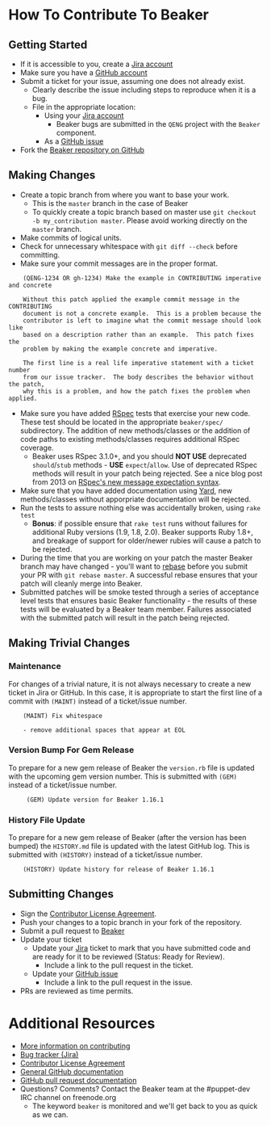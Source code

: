 # How To Contribute To Beaker

## Getting Started

* If it is accessible to you, create a [Jira account](http://tickets.puppetlabs.com)
* Make sure you have a [GitHub account](https://github.com/signup/free)
* Submit a ticket for your issue, assuming one does not already exist.
  * Clearly describe the issue including steps to reproduce when it is a bug.
  * File in the appropriate location:
    * Using your [Jira account](http://tickets.puppetlabs.com)
      * Beaker bugs are submitted in the `QENG` project with the `Beaker` component.
    * As a [GitHub issue](https://github.com/puppetlabs/beaker/issues?direction=desc&sort=updated&state=open)
* Fork the [Beaker repository on GitHub](https://github.com/puppetlabs/beaker)

## Making Changes

* Create a topic branch from where you want to base your work.
  * This is the `master` branch in the case of Beaker
  * To quickly create a topic branch based on master use `git checkout -b my_contribution master`. Please avoid working directly on the `master` branch.
* Make commits of logical units.
* Check for unnecessary whitespace with `git diff --check` before committing.
* Make sure your commit messages are in the proper format. 

````
    (QENG-1234 OR gh-1234) Make the example in CONTRIBUTING imperative and concrete

    Without this patch applied the example commit message in the CONTRIBUTING
    document is not a concrete example.  This is a problem because the
    contributor is left to imagine what the commit message should look like
    based on a description rather than an example.  This patch fixes the
    problem by making the example concrete and imperative.

    The first line is a real life imperative statement with a ticket number
    from our issue tracker.  The body describes the behavior without the patch,
    why this is a problem, and how the patch fixes the problem when applied.
````
 
* Make sure you have added [RSpec](http://rspec.info/) tests that exercise your new code.  These test should be located in the appropriate `beaker/spec/` subdirectory.  The addition of new methods/classes or the addition of code paths to existing methods/classes requires additional RSpec coverage.
  * Beaker uses RSpec 3.1.0+, and you should **NOT USE** deprecated `should`/`stub` methods - **USE** `expect`/`allow`.  Use of deprecated RSpec methods will result in your patch being rejected.  See a nice blog post from 2013 on [RSpec's new message expectation syntax](http://teaisaweso.me/blog/2013/05/27/rspecs-new-message-expectation-syntax/).
* Make sure that you have added documentation using [Yard](http://yardoc.org/), new methods/classes without apporpriate documentation will be rejected.
* Run the tests to assure nothing else was accidentally broken, using `rake test`
  * **Bonus**: if possible ensure that `rake test` runs without failures for additional Ruby versions (1.9, 1.8, 2.0). Beaker supports Ruby 1.8+, and breakage of support for older/newer rubies will cause a patch to be rejected.
* During the time that you are working on your patch the master Beaker branch may have changed - you'll want to [rebase](http://git-scm.com/book/en/Git-Branching-Rebasing) before you submit your PR with `git rebase master`.  A successful rebase ensures that your patch will cleanly merge into Beaker.
* Submitted patches will be smoke tested through a series of acceptance level tests that ensures basic Beaker functionality - the results of these tests will be evaluated by a Beaker team member.  Failures associated with the submitted patch will result in the patch being rejected.

## Making Trivial Changes

### Maintenance

For changes of a trivial nature, it is not always necessary to create a new ticket in Jira or GitHub. In this case, it is appropriate to start the first line of a commit with `(MAINT)` instead of a ticket/issue number. 

````
    (MAINT) Fix whitespace 

    - remove additional spaces that appear at EOL
````
### Version Bump For Gem Release

To prepare for a new gem release of Beaker the `version.rb` file is updated with the upcoming gem version number.  This is submitted with `(GEM)` instead of a ticket/issue number.

````
     (GEM) Update version for Beaker 1.16.1
````
### History File Update

To prepare for a new gem release of Beaker (after the version has been bumped) the `HISTORY.md` file is updated with the latest GitHub log.  This is submitted with `(HISTORY)` instead of a ticket/issue number.

````
    (HISTORY) Update history for release of Beaker 1.16.1
````
## Submitting Changes

* Sign the [Contributor License Agreement](http://links.puppetlabs.com/cla).
* Push your changes to a topic branch in your fork of the repository.
* Submit a pull request to [Beaker](https://github.com/puppetlabs/beaker)
* Update your ticket
  * Update your [Jira](http://tickets.puppetlabs.com) ticket to mark that you have submitted code and are ready for it to be reviewed (Status: Ready for Review).
    * Include a link to the pull request in the ticket.
  * Update your [GitHub issue](https://github.com/puppetlabs/beaker/issues?direction=desc&sort=updated&state=open)
    * Include a link to the pull request in the issue.
* PRs are reviewed as time permits.  

# Additional Resources

* [More information on contributing](http://links.puppetlabs.com/contribute-to-puppet)
* [Bug tracker (Jira)](http://tickets.puppetlabs.com)
* [Contributor License Agreement](http://links.puppetlabs.com/cla)
* [General GitHub documentation](http://help.github.com/)
* [GitHub pull request documentation](http://help.github.com/send-pull-requests/)
* Questions?  Comments?  Contact the Beaker team at the #puppet-dev IRC channel on freenode.org
  * The keyword `beaker` is monitored and we'll get back to you as quick as we can.
